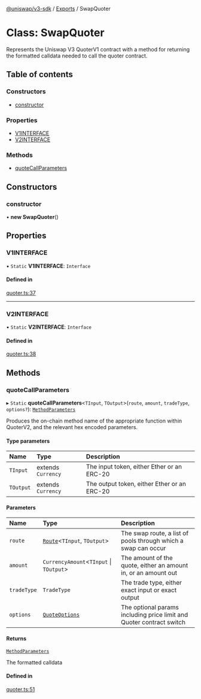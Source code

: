 [@uniswap/v3-sdk](../README.md) / [Exports](../modules.md) / SwapQuoter

# Class: SwapQuoter

Represents the Uniswap V3 QuoterV1 contract with a method for returning the formatted
calldata needed to call the quoter contract.

## Table of contents

### Constructors

- [constructor](SwapQuoter.md#constructor)

### Properties

- [V1INTERFACE](SwapQuoter.md#v1interface)
- [V2INTERFACE](SwapQuoter.md#v2interface)

### Methods

- [quoteCallParameters](SwapQuoter.md#quotecallparameters)

## Constructors

### constructor

• **new SwapQuoter**()

## Properties

### V1INTERFACE

▪ `Static` **V1INTERFACE**: `Interface`

#### Defined in

[quoter.ts:37](https://github.com/Uniswap/v3-sdk/blob/08a7c05/src/quoter.ts#L37)

___

### V2INTERFACE

▪ `Static` **V2INTERFACE**: `Interface`

#### Defined in

[quoter.ts:38](https://github.com/Uniswap/v3-sdk/blob/08a7c05/src/quoter.ts#L38)

## Methods

### quoteCallParameters

▸ `Static` **quoteCallParameters**<`TInput`, `TOutput`\>(`route`, `amount`, `tradeType`, `options?`): [`MethodParameters`](../interfaces/MethodParameters.md)

Produces the on-chain method name of the appropriate function within QuoterV2,
and the relevant hex encoded parameters.

#### Type parameters

| Name | Type | Description |
| :------ | :------ | :------ |
| `TInput` | extends `Currency` | The input token, either Ether or an ERC-20 |
| `TOutput` | extends `Currency` | The output token, either Ether or an ERC-20 |

#### Parameters

| Name | Type | Description |
| :------ | :------ | :------ |
| `route` | [`Route`](Route.md)<`TInput`, `TOutput`\> | The swap route, a list of pools through which a swap can occur |
| `amount` | `CurrencyAmount`<`TInput` \| `TOutput`\> | The amount of the quote, either an amount in, or an amount out |
| `tradeType` | `TradeType` | The trade type, either exact input or exact output |
| `options` | [`QuoteOptions`](../interfaces/QuoteOptions.md) | The optional params including price limit and Quoter contract switch |

#### Returns

[`MethodParameters`](../interfaces/MethodParameters.md)

The formatted calldata

#### Defined in

[quoter.ts:51](https://github.com/Uniswap/v3-sdk/blob/08a7c05/src/quoter.ts#L51)
